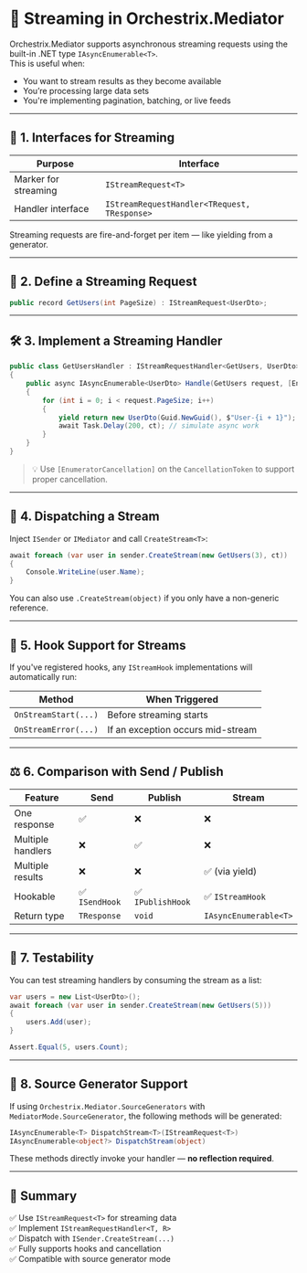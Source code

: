 # 📡 Streaming in Orchestrix.Mediator

Orchestrix.Mediator supports asynchronous streaming requests using the built-in .NET type `IAsyncEnumerable<T>`.  
This is useful when:

- You want to stream results as they become available
- You’re processing large data sets
- You're implementing pagination, batching, or live feeds

---

## 🧾 1. Interfaces for Streaming

| Purpose                    | Interface                              |
|----------------------------|----------------------------------------|
| Marker for streaming       | `IStreamRequest<T>`                    |
| Handler interface          | `IStreamRequestHandler<TRequest, TResponse>` |

Streaming requests are fire-and-forget per item — like yielding from a generator.

---

## 🧱 2. Define a Streaming Request

```csharp
public record GetUsers(int PageSize) : IStreamRequest<UserDto>;
```

---

## 🛠 3. Implement a Streaming Handler

```csharp
public class GetUsersHandler : IStreamRequestHandler<GetUsers, UserDto>
{
    public async IAsyncEnumerable<UserDto> Handle(GetUsers request, [EnumeratorCancellation] CancellationToken ct)
    {
        for (int i = 0; i < request.PageSize; i++)
        {
            yield return new UserDto(Guid.NewGuid(), $"User-{i + 1}");
            await Task.Delay(200, ct); // simulate async work
        }
    }
}
```

> 💡 Use `[EnumeratorCancellation]` on the `CancellationToken` to support proper cancellation.

---

## 🚀 4. Dispatching a Stream

Inject `ISender` or `IMediator` and call `CreateStream<T>`:

```csharp
await foreach (var user in sender.CreateStream(new GetUsers(3), ct))
{
    Console.WriteLine(user.Name);
}
```

You can also use `.CreateStream(object)` if you only have a non-generic reference.

---

## 🧠 5. Hook Support for Streams

If you've registered hooks, any `IStreamHook` implementations will automatically run:

| Method               | When Triggered                    |
|----------------------|-----------------------------------|
| `OnStreamStart(...)` | Before streaming starts           |
| `OnStreamError(...)` | If an exception occurs mid-stream |

---

## ⚖️ 6. Comparison with Send / Publish

| Feature           | Send           | Publish         | Stream                       |
|-------------------|----------------|------------------|-------------------------------|
| One response       | ✅              | ❌               | ❌                            |
| Multiple handlers  | ❌              | ✅               | ❌                            |
| Multiple results   | ❌              | ❌               | ✅ (via yield)                |
| Hookable           | ✅ `ISendHook` | ✅ `IPublishHook`| ✅ `IStreamHook`              |
| Return type        | `TResponse`    | `void`           | `IAsyncEnumerable<T>`        |

---

## 🧪 7. Testability

You can test streaming handlers by consuming the stream as a list:

```csharp
var users = new List<UserDto>();
await foreach (var user in sender.CreateStream(new GetUsers(5)))
{
    users.Add(user);
}

Assert.Equal(5, users.Count);
```

---

## 🧬 8. Source Generator Support

If using `Orchestrix.Mediator.SourceGenerators` with `MediatorMode.SourceGenerator`, the following methods will be generated:

```csharp
IAsyncEnumerable<T> DispatchStream<T>(IStreamRequest<T>)
IAsyncEnumerable<object?> DispatchStream(object)
```

These methods directly invoke your handler — **no reflection required**.

---

## 🧭 Summary

✅ Use `IStreamRequest<T>` for streaming data  
✅ Implement `IStreamRequestHandler<T, R>`  
✅ Dispatch with `ISender.CreateStream(...)`  
✅ Fully supports hooks and cancellation  
✅ Compatible with source generator mode
